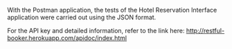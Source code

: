 With the Postman application, the tests of the Hotel Reservation Interface application were carried out using the JSON format.

For the API key and detailed information, refer to the link here: http://restful-booker.herokuapp.com/apidoc/index.html
